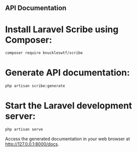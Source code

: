 ## API Documentation
 
# Install Laravel Scribe using Composer: 
```bash
composer require knuckleswtf/scribe
```

# Generate API documentation: 
```bash
php artisan scribe:generate
```
# Start the Laravel development server: 
```bash
php artisan serve
```
Access the generated documentation in your web browser at http://127.0.0.1:8000/docs.
